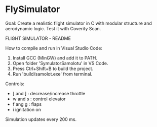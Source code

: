 # FlySimulator
Goal: Create a realistic flight simulator in C with modular structure and aerodynamic logic. Test it with Coverity Scan.

FLIGHT SIMULATOR - README

How to compile and run in Visual Studio Code:

1. Install GCC (MinGW) and add it to PATH.
2. Open folder 'SymulatorSamolotu' in VS Code.
3. Press Ctrl+Shift+B to build the project.
4. Run 'build/samolot.exe' from terminal.

Controls:
- [ and ] : decrease/increase throttle
- w and s : control elevator
- f ang g : flaps
- i ignitation on

Simulation updates every 200 ms.
